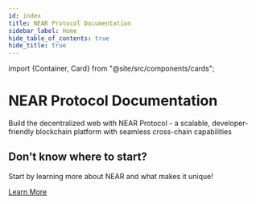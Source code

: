 ```yaml
---
id: index
title: NEAR Protocol Documentation
sidebar_label: Home
hide_table_of_contents: true
hide_title: true
---
```


import {Container, Card} from "@site/src/components/cards";

<div style={{paddingRight: "1rem"}}>

  <div className="landing-intro">
    <h1>NEAR Protocol Documentation</h1>
    <p className="landing-subtitle">Build the decentralized web with NEAR Protocol - a scalable, developer-friendly blockchain platform with seamless cross-chain capabilities</p>
  </div>

  <Container>
    <Card 
      img="/img/Icons/near-light.svg"
      title="New to NEAR?"
      text="NEAR is a layer-1 blockchain built for scale and multichain compatibility. Battle-tested with 13M+ transaction peaks and 5 years of zero downtime"
      links={{
              "What is NEAR?": "/protocol/basics",
              "Account Model": "/protocol/account-id",
              "Transactions": "/protocol/transactions"    }}
    />
    <Card
      img="/img/Icons/ai-light.svg"
      title="AI Native Infrastructure"
      text="NEAR is the execution layer for AI-native apps—enabling agents to own assets, make decisions, and transact freely across networks"
      links={{
        "Getting Started": "/ai/introduction",
      }}
    />
    <Card 
      img="/img/Icons/multichain-light.svg"
      title="Chain Abstraction"
      text="Tap into any blockchain with NEAR's chain abstraction layer"
      links={{
        "What is Chain Abstraction?": "/chain-abstraction/what-is",
        "Chain Signatures ✨": "/chain-abstraction/chain-signatures",
        "Meta-transactions": "/chain-abstraction/meta-transactions",
        "NEAR Intents": "/chain-abstraction/intents/overview",    }}
    />

  </Container>
    
  <Container>
    <Card 
      img="/img/Icons/app-light.svg"
      title="Web3 Applications"
      text="Create modern web applications that interact with the NEAR blockchain. Learn frontend integration and user experience best practices"
      links={{
        "What are Web3 Applications?": "/web3-apps/what-is",
        "Quickstart ✨": "/web3-apps/quickstart",
        "Use a Contract in Your Frontend": "/web3-apps/integrate-contracts",    }}
    />
    <Card 
      img="/img/Icons/contract-light.svg"
      title="Smart Contracts"
      text="Deploy and interact with smart contracts on NEAR. From basic concepts to advanced patterns and security best practices"
      links={{
        "What are Smart Contracts?": "/smart-contracts/what-is",
        "Quickstart ✨": "/smart-contracts/quickstart",
        "Contract's Anatomy": "/smart-contracts/anatomy/",
        "Sandbox Testing": "/smart-contracts/testing/integration-test"    }}
    />
    <Card 
      img="/img/Icons/contract-light.svg"
      title="Tokens and Primitives"
      text="Learn about FTs, NFTs, DAOs and everything you need to build an application on NEAR"
      links={{
        "What are Primitives?": "/primitives/what-is",
        "Fungible Tokens (FT)": "/primitives/ft",
        "Non-Fungible Tokens (NFT)": "/primitives/nft",
        "Autonomous Organizations": "/primitives/dao",
        "Decentralized Exchanges": "/primitives/dex",
        "Linkdrops": "/primitives/linkdrop",    }}
    />
    <Card 
      img="/img/Icons/database-light.svg"
      title="Data Infrastructure"
      text="Build applications that work across multiple blockchains. Chain signatures, intents, and omnibridge solutions"
      links={{
        "What is Data Infrastructure?": "/data-infrastructure/what-is",
        "BigQuery": "/data-infrastructure/big-query",
        "Data APIs": "/data-infrastructure/data-apis",
        "Lake Framework": "/data-infrastructure/lake-framework/near-lake-framework",    }}
    />
  </Container>

  <div className="landing-footer">
    <h2>Don't know where to start?</h2>
    <p>Start by learning more about NEAR and what makes it unique!</p>
    <div className="landing-cta">
      <a href="/protocol/basics" className="button button--primary button--lg">Learn More</a>
    </div>
  </div>
</div>